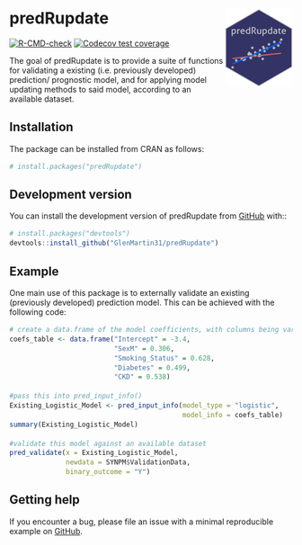 
<!-- README.md is generated from README.Rmd. Please edit that file -->

# predRupdate <a href="https://glenmartin31.github.io/predRupdate/"><img src="man/figures/logo.png" align="right" height="139" /></a>

<!-- badges: start -->

[![R-CMD-check](https://github.com/GlenMartin31/predRupdate/actions/workflows/R-CMD-check.yaml/badge.svg)](https://github.com/GlenMartin31/predRupdate/actions/workflows/R-CMD-check.yaml)
[![Codecov test
coverage](https://codecov.io/gh/GlenMartin31/predRupdate/branch/master/graph/badge.svg)](https://app.codecov.io/gh/GlenMartin31/predRupdate?branch=master)
<!-- [![CRAN status](https://www.r-pkg.org/badges/version/predRupdate)](https://CRAN.R-project.org/package=predRupdate) -->
<!-- badges: end -->

The goal of predRupdate is to provide a suite of functions for
validating a existing (i.e. previously developed) prediction/ prognostic
model, and for applying model updating methods to said model, according
to an available dataset.

## Installation

The package can be installed from CRAN as follows:

``` r
# install.packages("predRupdate")
```

## Development version

You can install the development version of predRupdate from
[GitHub](https://github.com/) with::

``` r
# install.packages("devtools")
devtools::install_github("GlenMartin31/predRupdate")
```

## Example

One main use of this package is to externally validate an existing
(previously developed) prediction model. This can be achieved with the
following code:

``` r
# create a data.frame of the model coefficients, with columns being variables
coefs_table <- data.frame("Intercept" = -3.4,
                          "SexM" = 0.306,
                          "Smoking_Status" = 0.628,
                          "Diabetes" = 0.499,
                          "CKD" = 0.538)

#pass this into pred_input_info()
Existing_Logistic_Model <- pred_input_info(model_type = "logistic",
                                           model_info = coefs_table)
summary(Existing_Logistic_Model)

#validate this model against an available dataset
pred_validate(x = Existing_Logistic_Model,
              newdata = SYNPM$ValidationData,
              binary_outcome = "Y")
```

## Getting help

If you encounter a bug, please file an issue with a minimal reproducible
example on [GitHub](https://github.com/GlenMartin31/predRupdate).
